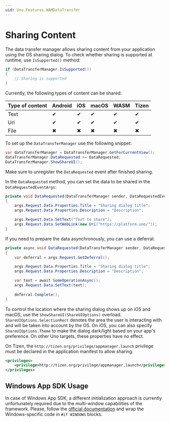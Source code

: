 ```yaml
---
uid: Uno.Features.WAMDataTransfer
---
```


# Sharing Content

The data transfer manager allows sharing content from your application using the OS sharing dialog. To check whether sharing is supported at runtime, use `IsSupported()` method:

```csharp
if (DataTransferManager.IsSupported())
{
    // Sharing is supported    
}
```

Currently, the following types of content can be shared:

| Type of content | Android | iOS | macOS | WASM | Tizen |
|-----------------|---------|-----|-------|------|-------|
| Text            | ✔       | ✔   | ✔     | ✔    | ✔     |
| Uri             | ✔       | ✔   | ✔     | ✔    | ✔     |
| File            | ✖       | ✖   | ✖     | ✖    | ✖     |

To set up the `DataTransferManager` use the following snippet:

```csharp
var dataTransferManager = DataTransferManager.GetForCurrentView();
dataTransferManager.DataRequested += DataRequested;
DataTransferManager.ShowShareUI();
```

Make sure to unregister the `DataRequested` event after finished sharing.

In the `DataRequested` method, you can set the data to be shared in the `DataRequestedEventArgs`:

```csharp
private void DataRequested(DataTransferManager sender, DataRequestedEventArgs args)
{        
    args.Request.Data.Properties.Title = "Sharing dialog title";
    args.Request.Data.Properties.Description = "Description";

    args.Request.Data.SetText("Text to share");
    args.Request.Data.SetWebLink(new Uri("https://platform.uno/"));
}
```

If you need to prepare the data asynchronously, you can use a deferral:

```csharp
private async void DataRequested(DataTransferManager sender, DataRequestedEventArgs args)
{        
    var deferral = args.Request.GetDeferral();

    args.Request.Data.Properties.Title = "Sharing dialog title";
    args.Request.Data.Properties.Description = "Description";

    var text = await SomeOperationAsync();
    args.Request.Data.SetText(text);
    
    deferral.Complete();
}
```

To control the location where the sharing dialog shows up on iOS and macOS, use the `ShowShareUI(ShareUIOptions)` overload. `ShareUIOptions.SelectionRect` denotes the area the user is interacting with and will be taken into account by the OS. On iOS, you can also specify `ShareUIOptions.Theme` to make the dialog dark/light based on your app's preference. On other Uno targets, these properties have no effect.

On Tizen, the `http://tizen.org/privilege/appmanager.launch` privilege must be declared in the application manifest to allow sharing.

```xml
<privileges>
    <privilege>http://tizen.org/privilege/appmanager.launch</privilege>
</privileges>
```

## Windows App SDK Usage

In case of Windows App SDK, a different initialization approach is currently unfortunately required due to the multi-window capabilities of the framework. Please, follow the [official documentation](https://learn.microsoft.com/windows/apps/develop/ui-input/display-ui-objects#winui-3-with-c-also-wpfwinforms-with-net-6-or-later-1) and wrap the Windows-specific code in `#if WINDOWS` blocks.
